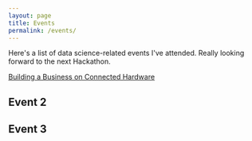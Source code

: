 ```yaml
---
layout: page
title: Events
permalink: /events/
---
```


Here's a list of data science-related events I've attended.  Really looking forward to the next Hackathon.

[Building a Business on Connected Hardware](https://www.meetup.com/IoT-NY/events/251564555/)

## Event 2

## Event 3
